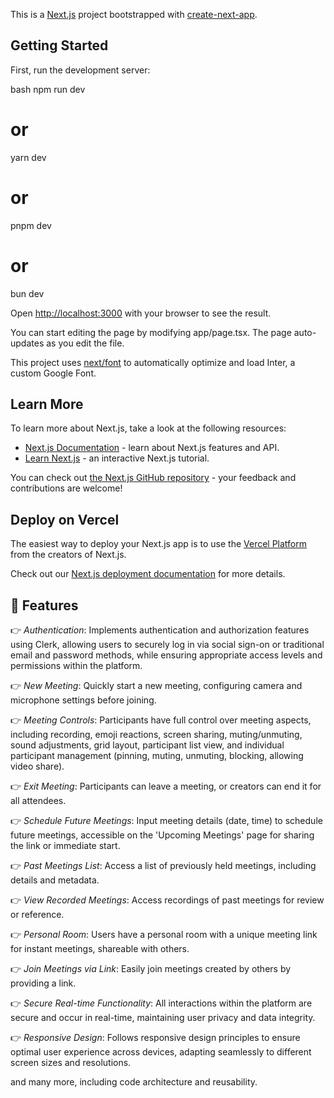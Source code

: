 This is a [Next.js](https://nextjs.org/) project bootstrapped with [create-next-app](https://github.com/vercel/next.js/tree/canary/packages/create-next-app).

## Getting Started

First, run the development server:

bash
npm run dev
# or
yarn dev
# or
pnpm dev
# or
bun dev


Open [http://localhost:3000](http://localhost:3000) with your browser to see the result.

You can start editing the page by modifying app/page.tsx. The page auto-updates as you edit the file.

This project uses [next/font](https://nextjs.org/docs/basic-features/font-optimization) to automatically optimize and load Inter, a custom Google Font.

## Learn More

To learn more about Next.js, take a look at the following resources:

- [Next.js Documentation](https://nextjs.org/docs) - learn about Next.js features and API.
- [Learn Next.js](https://nextjs.org/learn) - an interactive Next.js tutorial.

You can check out [the Next.js GitHub repository](https://github.com/vercel/next.js/) - your feedback and contributions are welcome!

## Deploy on Vercel

The easiest way to deploy your Next.js app is to use the [Vercel Platform](https://vercel.com/new?utm_medium=default-template&filter=next.js&utm_source=create-next-app&utm_campaign=create-next-app-readme) from the creators of Next.js.

Check out our [Next.js deployment documentation](https://nextjs.org/docs/deployment) for more details.

## <a name="features">🔋 Features</a>


👉 *Authentication*: Implements authentication and authorization features using Clerk, allowing users to securely log in via social sign-on or traditional email and password methods, while ensuring appropriate access levels and permissions within the platform.

👉 *New Meeting*: Quickly start a new meeting, configuring camera and microphone settings before joining.

👉 *Meeting Controls*: Participants have full control over meeting aspects, including recording, emoji reactions, screen sharing, muting/unmuting, sound adjustments, grid layout, participant list view, and individual participant management (pinning, muting, unmuting, blocking, allowing video share).

👉 *Exit Meeting*: Participants can leave a meeting, or creators can end it for all attendees.

👉 *Schedule Future Meetings*: Input meeting details (date, time) to schedule future meetings, accessible on the 'Upcoming Meetings' page for sharing the link or immediate start.

👉 *Past Meetings List*: Access a list of previously held meetings, including details and metadata.

👉 *View Recorded Meetings*: Access recordings of past meetings for review or reference.

👉 *Personal Room*: Users have a personal room with a unique meeting link for instant meetings, shareable with others.

👉 *Join Meetings via Link*: Easily join meetings created by others by providing a link.

👉 *Secure Real-time Functionality*: All interactions within the platform are secure and occur in real-time, maintaining user privacy and data integrity.

👉 *Responsive Design*: Follows responsive design principles to ensure optimal user experience across devices, adapting seamlessly to different screen sizes and resolutions.

and many more, including code architecture and reusability.
